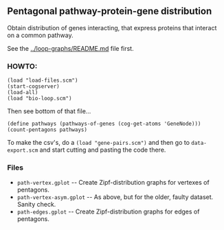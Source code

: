 
Pentagonal pathway-protein-gene distribution
--------------------------------------------
Obtain distribution of genes interacting, that express proteins that
interact on a common pathway.

See the [../loop-graphs/README.md](../loop-graphs/README.md) file first.

### HOWTO:

```
(load "load-files.scm")
(start-cogserver)
(load-all)
(load "bio-loop.scm")
```
Then see bottom of that file...
```
(define pathways (pathways-of-genes (cog-get-atoms 'GeneNode)))
(count-pentagons pathways)
```

To make the csv's, do a `(load "gene-pairs.scm")` and then go to 
`data-export.scm` and start cutting and pasting the code there.

### Files

* `path-vertex.gplot` -- Create Zipf-distribution graphs for vertexes of pentagons.
* `path-vertex-asym.gplot` -- As above, but for the older, faulty dataset.
                              Sanity check.
* `path-edges.gplot` -- Create Zipf-distribution graphs for edges of pentagons.
